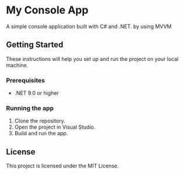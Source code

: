 ﻿# My Console App

A simple console application built with C# and .NET. by using MVVM

## Getting Started

These instructions will help you set up and run the project on your local machine.

### Prerequisites

- .NET 9.0 or higher

### Running the app

1. Clone the repository.
2. Open the project in Visual Studio.
3. Build and run the app.

## License
This project is licensed under the MIT License.
